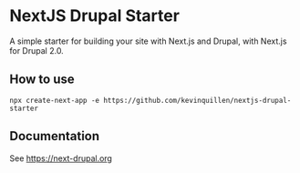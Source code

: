 # NextJS Drupal Starter

A simple starter for building your site with Next.js and Drupal, with Next.js 
for Drupal 2.0.

## How to use

`npx create-next-app -e https://github.com/kevinquillen/nextjs-drupal-starter`

## Documentation

See https://next-drupal.org

